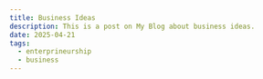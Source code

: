 ```yaml
---
title: Business Ideas
description: This is a post on My Blog about business ideas.
date: 2025-04-21
tags: 
  - enterprineurship
  - business
---
```


